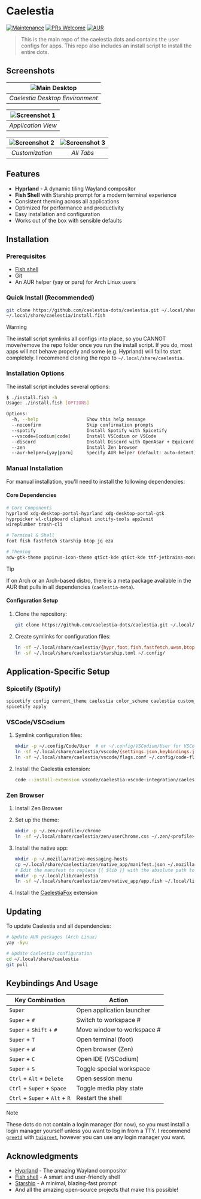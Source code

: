# Caelestia

[![Maintenance](https://img.shields.io/badge/Maintained%3F-yes-green.svg)](https://github.com/caelestia-dots/caelestia/graphs/commit-activity)
[![PRs Welcome](https://img.shields.io/badge/PRs-welcome-brightgreen.svg?style=flat-square)](http://makeapullrequest.com)
[![AUR](https://img.shields.io/aur/version/caelestia-shell?color=1793D1&label=AUR%20Package)](https://aur.archlinux.org/packages/caelestia-shell)

> This is the main repo of the caelestia dots and contains the user configs for apps. This repo also includes an install script to install the entire dots.

## Screenshots

| ![Main Desktop](screenshots/main.png) | 
|:--:| 
| *Caelestia Desktop Environment* |

| ![Screenshot 1](screenshots/20251020210630.png) |
|:--:|
| *Application View* | *Terminal Workflow* |

| ![Screenshot 2](screenshots/20251020210651.png) | ![Screenshot 3](screenshots/20251020210714.png) |
|:--:|:--:|
| *Customization* | *All Tabs* |

## Features

-  **Hyprland** - A dynamic tiling Wayland compositor
-  **Fish Shell** with Starship prompt for a modern terminal experience
-  Consistent theming across all applications
-  Optimized for performance and productivity
-  Easy installation and configuration
-  Works out of the box with sensible defaults

##  Installation

### Prerequisites

- [Fish shell](https://github.com/fish-shell/fish-shell)
- Git
- An AUR helper (yay or paru) for Arch Linux users

### Quick Install (Recommended)

```bash
git clone https://github.com/caelestia-dots/caelestia.git ~/.local/share/caelestia
~/.local/share/caelestia/install.fish
```

> [!WARNING]
> The install script symlinks all configs into place, so you CANNOT
> move/remove the repo folder once you run the install script. If
> you do, most apps will not behave properly and some (e.g. Hyprland)
> will fail to start completely. I recommend cloning the repo to
> `~/.local/share/caelestia`.
### Installation Options

The install script includes several options:

```bash
$ ./install.fish -h
Usage: ./install.fish [OPTIONS]

Options:
  -h, --help                  Show this help message
  --noconfirm                 Skip confirmation prompts
  --spotify                   Install Spotify with Spicetify
  --vscode=[codium|code]      Install VSCodium or VSCode
  --discord                   Install Discord with OpenAsar + Equicord
  --zen                       Install Zen browser
  --aur-helper=[yay|paru]     Specify AUR helper (default: auto-detect)
```

### Manual Installation

For manual installation, you'll need to install the following dependencies:

#### Core Dependencies

```bash
# Core Components
hyprland xdg-desktop-portal-hyprland xdg-desktop-portal-gtk
hyprpicker wl-clipboard cliphist inotify-tools app2unit
wireplumber trash-cli

# Terminal & Shell
foot fish fastfetch starship btop jq eza

# Theming
adw-gtk-theme papirus-icon-theme qt5ct-kde qt6ct-kde ttf-jetbrains-mono-nerd
```

> [!TIP]
> If on Arch or an Arch-based distro, there is a meta package available in the AUR
> that pulls in all dependencies (`caelestia-meta`).



#### Configuration Setup

1. Clone the repository:
   ```bash
   git clone https://github.com/caelestia-dots/caelestia.git ~/.local/share/caelestia
   ```

2. Create symlinks for configuration files:
   ```bash
   ln -sf ~/.local/share/caelestia/{hypr,foot,fish,fastfetch,uwsm,btop} ~/.config/
   ln -sf ~/.local/share/caelestia/starship.toml ~/.config/
   ```

##  Application-Specific Setup

###  Spicetify (Spotify)

```bash
spicetify config current_theme caelestia color_scheme caelestia custom_apps marketplace
spicetify apply
```

###  VSCode/VSCodium

1. Symlink configuration files:
   ```bash
   mkdir -p ~/.config/Code/User  # or ~/.config/VSCodium/User for VSCodium
   ln -sf ~/.local/share/caelestia/vscode/{settings.json,keybindings.json} ~/.config/Code/User/
   ln -sf ~/.local/share/caelestia/vscode/flags.conf ~/.config/code-flags.conf
   ```

2. Install the Caelestia extension:
   ```bash
   code --install-extension vscode/caelestia-vscode-integration/caelestia-vscode-integration-*.vsix
   ```

###  Zen Browser

1. Install Zen Browser
2. Set up the theme:
   ```bash
   mkdir -p ~/.zen/<profile>/chrome
   ln -sf ~/.local/share/caelestia/zen/userChrome.css ~/.zen/<profile>/chrome/
   ```

3. Install the native app:
   ```bash
   mkdir -p ~/.mozilla/native-messaging-hosts
   cp ~/.local/share/caelestia/zen/native_app/manifest.json ~/.mozilla/native-messaging-hosts/caelestiafox.json
   # Edit the manifest to replace {{ $lib }} with the absolute path to ~/.local/lib/caelestia
   mkdir -p ~/.local/lib/caelestia
   ln -sf ~/.local/share/caelestia/zen/native_app/app.fish ~/.local/lib/caelestia/caelestiafox
   ```

4. Install the [CaelestiaFox](https://addons.mozilla.org/en-US/firefox/addon/caelestiafox) extension

##  Updating

To update Caelestia and all dependencies:

```bash
# Update AUR packages (Arch Linux)
yay -Syu

# Update Caelestia configuration
cd ~/.local/share/caelestia
git pull
```

##  Keybindings And Usage

| Key Combination | Action |
|----------------|--------|
| `Super` | Open application launcher |
| `Super` + `#` | Switch to workspace # |
| `Super` + `Shift` + `#` | Move window to workspace # |
| `Super` + `T` | Open terminal (foot) |
| `Super` + `W` | Open browser (Zen) |
| `Super` + `C` | Open IDE (VSCodium) |
| `Super` + `S` | Toggle special workspace |
| `Ctrl` + `Alt` + `Delete` | Open session menu |
| `Ctrl` + `Super` + `Space` | Toggle media play state |
| `Ctrl` + `Super` + `Alt` + `R` | Restart the shell |

> [!NOTE]
> These dots do not contain a login manager (for now), so you must install a
> login manager yourself unless you want to log in from a TTY. I recommend
> [`greetd`](https://sr.ht/~kennylevinsen/greetd) with
> [`tuigreet`](https://github.com/apognu/tuigreet), however you can use
> any login manager you want.


##  Acknowledgments

- [Hyprland](https://hyprland.org/) - The amazing Wayland compositor
- [Fish shell](https://fishshell.com/) - A smart and user-friendly shell
- [Starship](https://starship.rs/) - A minimal, blazing-fast prompt
- And all the amazing open-source projects that make this possible!
